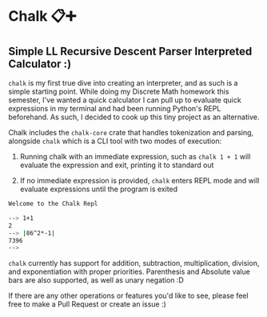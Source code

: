 # Chalk 📋➕
## Simple LL Recursive Descent Parser Interpreted Calculator :)

`chalk` is my first true dive into creating an interpreter, and as such is a simple starting point. While doing my Discrete Math homework this semester, I've wanted a quick calculator I can pull up to evaluate quick expressions in my terminal and had been running Python's REPL beforehand. As such, I decided to cook up this tiny project as an alternative. 

Chalk includes the `chalk-core` crate that handles tokenization and parsing, alongside `chalk` which is a CLI tool with two modes of execution:

1. Running chalk with an immediate expression, such as `chalk 1 + 1` will evaluate the expression and exit, printing it to standard out

2. If no immediate expression is provided, `chalk` enters REPL mode and will evaluate expressions until the program is exited

```bash
Welcome to the Chalk Repl

--> 1+1
2
--> |86^2*-1|
7396
--> 

```

`chalk` currently has support for addition, subtraction, multiplication, division, and exponentiation with proper priorities. Parenthesis and Absolute value bars are also supported, as well as unary negation :D

If there are any other operations or features you'd like to see, please feel free to make a Pull Request or create an issue :)
